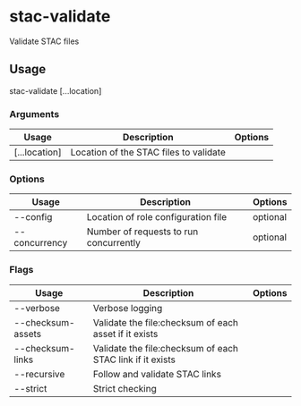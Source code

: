 # stac-validate

Validate STAC files

## Usage

stac-validate <options> [...location]

### Arguments

| Usage         | Description                            | Options |
| ------------- | -------------------------------------- | ------- |
| [...location] | Location of the STAC files to validate |         |

### Options

| Usage                  | Description                            | Options  |
| ---------------------- | -------------------------------------- | -------- |
| --config <str>         | Location of role configuration file    | optional |
| --concurrency <number> | Number of requests to run concurrently | optional |

### Flags

| Usage             | Description                                               | Options |
| ----------------- | --------------------------------------------------------- | ------- |
| --verbose         | Verbose logging                                           |         |
| --checksum-assets | Validate the file:checksum of each asset if it exists     |         |
| --checksum-links  | Validate the file:checksum of each STAC link if it exists |         |
| --recursive       | Follow and validate STAC links                            |         |
| --strict          | Strict checking                                           |         |
